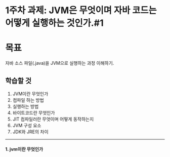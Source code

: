 # 1주차 과제: JVM은 무엇이며 자바 코드는 어떻게 실행하는 것인가.#1

# 목표

자바 소스 파일(.java)을 JVM으로 실행하는 과정 이해하기.

## 학습할 것

1.   JVM이란 무엇인가
2.   컴파일 하는 방법
3.   실행하는 방법
4.   바이트코드란 무엇인가
5.   JIT 컴파일러란 무엇이며 어떻게 동작하는지
6.   JVM 구성 요소
7.   JDK와 JRE의 차이
---


#### 1. jvm이란 무엇인가
 
  